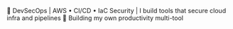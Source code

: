🔐 DevSecOps | AWS • CI/CD • IaC Security | I build tools that secure cloud infra and pipelines 🚀 
Building my own productivity multi-tool
